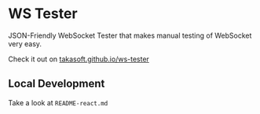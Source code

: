 # WS Tester

JSON-Friendly WebSocket Tester that makes manual testing of WebSocket very easy.

Check it out on <a href="https://takasoft.github.io/ws-tester" target="_blank">takasoft.github.io/ws-tester</a>

## Local Development

Take a look at `README-react.md`
